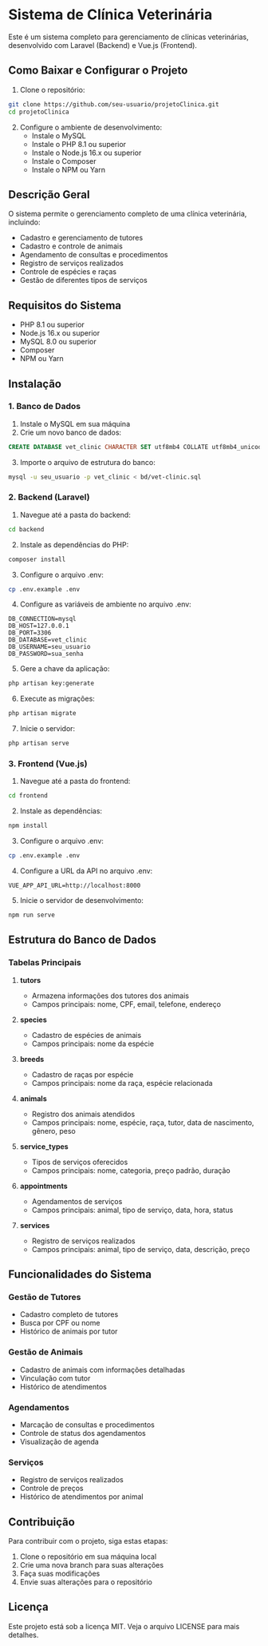 # Sistema de Clínica Veterinária

Este é um sistema completo para gerenciamento de clínicas veterinárias, desenvolvido com Laravel (Backend) e Vue.js (Frontend).

## Como Baixar e Configurar o Projeto

1. Clone o repositório:
```bash
git clone https://github.com/seu-usuario/projetoClinica.git
cd projetoClinica
```

2. Configure o ambiente de desenvolvimento:
   - Instale o MySQL
   - Instale o PHP 8.1 ou superior
   - Instale o Node.js 16.x ou superior
   - Instale o Composer
   - Instale o NPM ou Yarn

## Descrição Geral

O sistema permite o gerenciamento completo de uma clínica veterinária, incluindo:
- Cadastro e gerenciamento de tutores
- Cadastro e controle de animais
- Agendamento de consultas e procedimentos
- Registro de serviços realizados
- Controle de espécies e raças
- Gestão de diferentes tipos de serviços

## Requisitos do Sistema

- PHP 8.1 ou superior
- Node.js 16.x ou superior
- MySQL 8.0 ou superior
- Composer
- NPM ou Yarn

## Instalação

### 1. Banco de Dados

1. Instale o MySQL em sua máquina
2. Crie um novo banco de dados:
```sql
CREATE DATABASE vet_clinic CHARACTER SET utf8mb4 COLLATE utf8mb4_unicode_ci;
```
3. Importe o arquivo de estrutura do banco:
```bash
mysql -u seu_usuario -p vet_clinic < bd/vet-clinic.sql
```

### 2. Backend (Laravel)

1. Navegue até a pasta do backend:
```bash
cd backend
```

2. Instale as dependências do PHP:
```bash
composer install
```

3. Configure o arquivo .env:
```bash
cp .env.example .env
```

4. Configure as variáveis de ambiente no arquivo .env:
```
DB_CONNECTION=mysql
DB_HOST=127.0.0.1
DB_PORT=3306
DB_DATABASE=vet_clinic
DB_USERNAME=seu_usuario
DB_PASSWORD=sua_senha
```

5. Gere a chave da aplicação:
```bash
php artisan key:generate
```

6. Execute as migrações:
```bash
php artisan migrate
```

7. Inicie o servidor:
```bash
php artisan serve
```

### 3. Frontend (Vue.js)

1. Navegue até a pasta do frontend:
```bash
cd frontend
```

2. Instale as dependências:
```bash
npm install
```

3. Configure o arquivo .env:
```bash
cp .env.example .env
```

4. Configure a URL da API no arquivo .env:
```
VUE_APP_API_URL=http://localhost:8000
```

5. Inicie o servidor de desenvolvimento:
```bash
npm run serve
```

## Estrutura do Banco de Dados

### Tabelas Principais

1. **tutors**
   - Armazena informações dos tutores dos animais
   - Campos principais: nome, CPF, email, telefone, endereço

2. **species**
   - Cadastro de espécies de animais
   - Campos principais: nome da espécie

3. **breeds**
   - Cadastro de raças por espécie
   - Campos principais: nome da raça, espécie relacionada

4. **animals**
   - Registro dos animais atendidos
   - Campos principais: nome, espécie, raça, tutor, data de nascimento, gênero, peso

5. **service_types**
   - Tipos de serviços oferecidos
   - Campos principais: nome, categoria, preço padrão, duração

6. **appointments**
   - Agendamentos de serviços
   - Campos principais: animal, tipo de serviço, data, hora, status

7. **services**
   - Registro de serviços realizados
   - Campos principais: animal, tipo de serviço, data, descrição, preço

## Funcionalidades do Sistema

### Gestão de Tutores
- Cadastro completo de tutores
- Busca por CPF ou nome
- Histórico de animais por tutor

### Gestão de Animais
- Cadastro de animais com informações detalhadas
- Vinculação com tutor
- Histórico de atendimentos

### Agendamentos
- Marcação de consultas e procedimentos
- Controle de status dos agendamentos
- Visualização de agenda

### Serviços
- Registro de serviços realizados
- Controle de preços
- Histórico de atendimentos por animal

## Contribuição

Para contribuir com o projeto, siga estas etapas:

1. Clone o repositório em sua máquina local
2. Crie uma nova branch para suas alterações
3. Faça suas modificações
4. Envie suas alterações para o repositório

## Licença

Este projeto está sob a licença MIT. Veja o arquivo LICENSE para mais detalhes. 